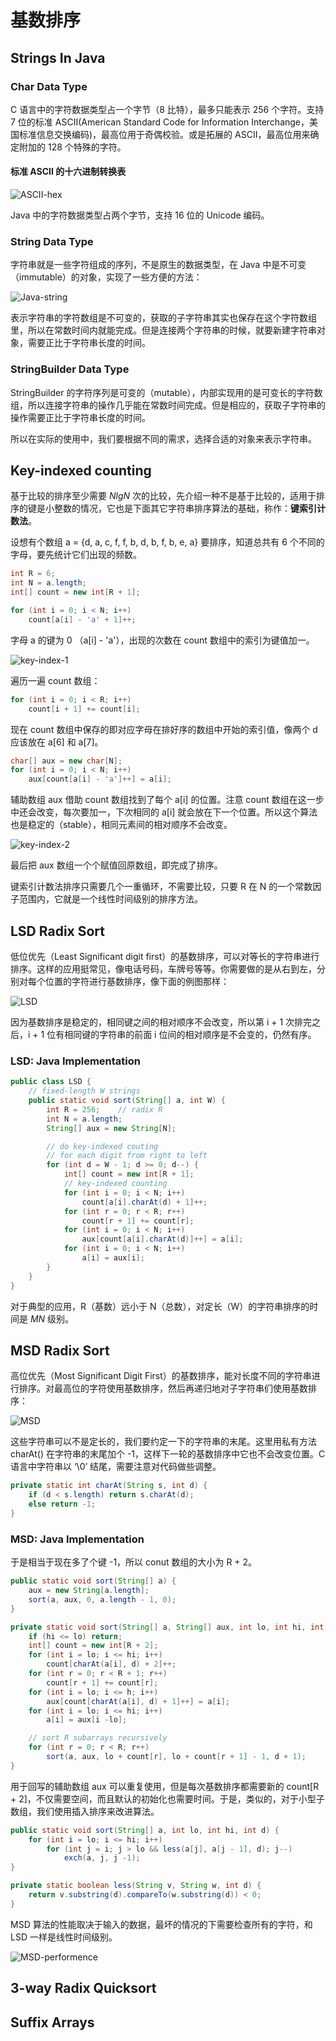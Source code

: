 # 基数排序

## Strings In Java

### Char Data Type

C 语言中的字符数据类型占一个字节（8 比特），最多只能表示 256 个字符。支持 7 位的标准 ASCII(American Standard Code for Information Interchange，美国标准信息交换编码)，最高位用于奇偶校验。或是拓展的 ASCII，最高位用来确定附加的 128 个特殊的字符。

#### 标准 ASCII 的十六进制转换表

![ASCII-hex](https://images2018.cnblogs.com/blog/886021/201807/886021-20180721161952185-820074282.png)

Java 中的字符数据类型占两个字节，支持 16 位的 Unicode 编码。

### String Data Type

字符串就是一些字符组成的序列，不是原生的数据类型，在 Java 中是不可变（immutable）的对象，实现了一些方便的方法：

![Java-string](https://images2018.cnblogs.com/blog/886021/201807/886021-20180721162521004-905655523.png)

表示字符串的字符数组是不可变的，获取的子字符串其实也保存在这个字符数组里，所以在常数时间内就能完成。但是连接两个字符串的时候，就要新建字符串对象，需要正比于字符串长度的时间。

### StringBuilder Data Type

StringBuilder 的字符序列是可变的（mutable），内部实现用的是可变长的字符数组，所以连接字符串的操作几乎能在常数时间完成。但是相应的，获取子字符串的操作需要正比于字符串长度的时间。

所以在实际的使用中，我们要根据不同的需求，选择合适的对象来表示字符串。

## Key-indexed counting

基于比较的排序至少需要 $NlgN$ 次的比较，先介绍一种不是基于比较的，适用于排序的键是小整数的情况，它也是下面其它字符串排序算法的基础，称作：**键索引计数法**。

设想有个数组 a = {d, a, c, f, f, b, d, b, f, b, e, a} 要排序，知道总共有 6 个不同的字母，要先统计它们出现的频数。

```java
int R = 6;
int N = a.length;
int[] count = new int[R + 1];

for (int i = 0; i < N; i++)
    count[a[i] - 'a' + 1]++;
```

字母 a 的键为 0 （a[i] - 'a'），出现的次数在 count 数组中的索引为键值加一。

![key-index-1](https://images2018.cnblogs.com/blog/886021/201807/886021-20180721174333877-1881107237.png)

遍历一遍 count 数组：

```java
for (int i = 0; i < R; i++)
    count[i + 1] += count[i];
```

现在 count 数组中保存的即对应字母在排好序的数组中开始的索引值，像两个 d 应该放在 a[6] 和 a[7]。

```java
char[] aux = new char[N];
for (int i = 0; i < N; i++)
    aux[count[a[i] - 'a']++] = a[i];
```

辅助数组 aux 借助 count 数组找到了每个 a[i] 的位置。注意 count 数组在这一步中还会改变，每次要加一，下次相同的 a[i] 就会放在下一个位置。所以这个算法也是稳定的（stable），相同元素间的相对顺序不会改变。

![key-index-2](https://images2018.cnblogs.com/blog/886021/201807/886021-20180721174344508-415087789.png)

最后把 aux 数组一个个赋值回原数组，即完成了排序。

键索引计数法排序只需要几个一重循环，不需要比较，只要 R 在 N 的一个常数因子范围内，它就是一个线性时间级别的排序方法。

## LSD Radix Sort

低位优先（Least Significant digit first）的基数排序，可以对等长的字符串进行排序。这样的应用挺常见，像电话号码，车牌号等等。你需要做的是从右到左，分别对每个位置的字符进行基数排序，像下面的例图那样：

![LSD](https://images2018.cnblogs.com/blog/886021/201807/886021-20180723155344760-2032525065.png)

因为基数排序是稳定的，相同键之间的相对顺序不会改变，所以第 i + 1 次排完之后，i + 1 位有相同键的字符串的前面 i 位间的相对顺序是不会变的，仍然有序。

### LSD: Java Implementation

```java
public class LSD {
    // fixed-length W strings
    public static void sort(String[] a, int W) {
        int R = 256;    // radix R
        int N = a.length;
        String[] aux = new String[N];

        // do key-indexed couting
        // for each digit from right to left
        for (int d = W - 1; d >= 0; d--) {
            int[] count = new int[R + 1];
            // key-indexed counting
            for (int i = 0; i < N; i++)
                count[a[i].charAt(d) + 1]++;
            for (int r = 0; r < R; r++)
                count[r + 1] += count[r];
            for (int i = 0; i < N; i++)
                aux[count[a[i].charAt(d)]++] = a[i];
            for (int i = 0; i < N; i++)
                a[i] = aux[i];
        }
    }
}
```

对于典型的应用，R（基数）远小于 N（总数），对定长（W）的字符串排序的时间是 $MN$ 级别。

## MSD Radix Sort

高位优先（Most Significant Digit First）的基数排序，能对长度不同的字符串进行排序。对最高位的字符使用基数排序，然后再递归地对子字符串们使用基数排序：

![MSD](https://images2018.cnblogs.com/blog/886021/201807/886021-20180723172529187-913394612.png)

这些字符串可以不是定长的，我们要约定一下的字符串的末尾。这里用私有方法 charAt() 在字符串的末尾加个 -1，这样下一轮的基数排序中它也不会改变位置。C 语言中字符串以 ‘\0’ 结尾，需要注意对代码做些调整。

```java
private static int charAt(String s, int d) {
    if (d < s.length) return s.charAt(d);
    else return -1;
}
```

### MSD: Java Implementation

于是相当于现在多了个键 -1，所以 conut 数组的大小为 R + 2。

```java
public static void sort(String[] a) {
    aux = new String[a.length];
    sort(a, aux, 0, a.length - 1, 0);
}

private static void sort(String[] a, String[] aux, int lo, int hi, int d) {
    if (hi <= lo) return;
    int[] count = new int[R + 2];
    for (int i = lo; i <= hi; i++)
        count[charAt(a[i], d) + 2]++;
    for (int r = 0; r < R + 1; r++)
        count[r + 1] += count[r];
    for (int i = lo; i <= h; i++)
        aux[count[charAt(a[i], d) + 1]++] = a[i];
    for (int i = lo; i <= hi; i++)
        a[i] = aux[i -lo];

    // sort R subarrays recursively
    for (int r = 0; r < R; r++)
        sort(a, aux, lo + count[r], lo + count[r + 1] - 1, d + 1);
}
```

用于回写的辅助数组 aux 可以重复使用，但是每次基数排序都需要新的 count[R + 2]，不仅需要空间，而且默认的初始化也需要时间。于是，类似的，对于小型子数组，我们使用插入排序来改进算法。

```java
public static void sort(String[] a, int lo, int hi, int d) {
    for (int i = lo; i <= hi; i++)
        for (int j = i; j > lo && less(a[j], a[j - 1], d); j--)
            exch(a, j, j -1);
}

private static boolean less(String v, String w, int d) {
    return v.substring(d).compareTo(w.substring(d)) < 0;
}
```

MSD 算法的性能取决于输入的数据，最坏的情况的下需要检查所有的字符，和 LSD 一样是线性时间级别。

![MSD-performence](https://images2018.cnblogs.com/blog/886021/201807/886021-20180723204033182-1142104535.png)



## 3-way Radix Quicksort

## Suffix Arrays